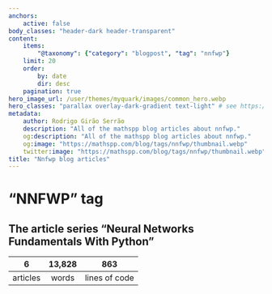 ```yaml
---
anchors:
    active: false
body_classes: "header-dark header-transparent"
content:
    items:
        "@taxonomy": {"category": "blogpost", "tag": "nnfwp"}
    limit: 20
    order:
        by: date
        dir: desc
    pagination: true
hero_image_url: /user/themes/myquark/images/common_hero.webp
hero_classes: "parallax overlay-dark-gradient text-light" # see https://demo.getgrav.org/blog-skeleton/blog/hero-classes
metadata:
    author: Rodrigo Girão Serrão
    description: "All of the mathspp blog articles about nnfwp."
    og:description: "All of the mathspp blog articles about nnfwp."
    og:image: "https://mathspp.com/blog/tags/nnfwp/thumbnail.webp"
    twitter:image: "https://mathspp.com/blog/tags/nnfwp/thumbnail.webp"
title: "Nnfwp blog articles"
---
```


# “NNFWP” tag


## The article series “Neural Networks Fundamentals With Python”



<table class="stats-table">
    <thead>
        <tr>
            <th style="text-align: center;">6</th>
            <th style="text-align: center;">13,828</th>
            <th style="text-align: center;">863</th>
        </tr>
    </thead>
    <tbody>
        <tr>
            <td style="text-align: center;">articles</td>
            <td style="text-align: center;">words</td>
            <td style="text-align: center;">lines of code</td>
        </tr>
    </tbody>
</table>